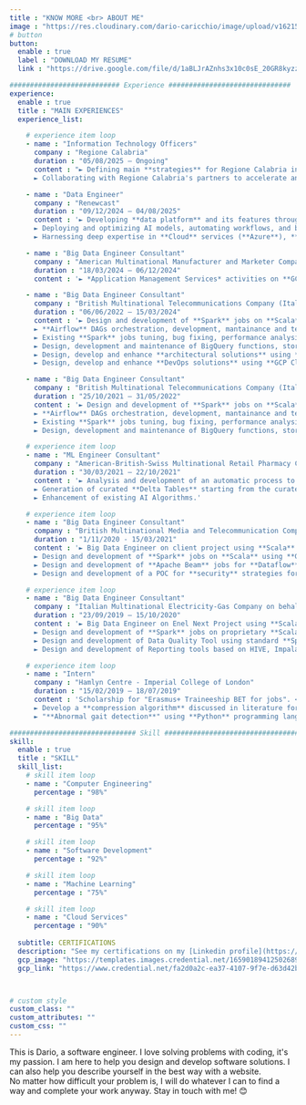 ```yaml
---
title : "KNOW MORE <br> ABOUT ME"
image : "https://res.cloudinary.com/dario-caricchio/image/upload/v1621548143/backgrounds/portrait_dlnmps.jpg" # "images/backgrounds/portrait.jpg"
# button
button:
  enable : true
  label : "DOWNLOAD MY RESUME"
  link : "https://drive.google.com/file/d/1aBLJrAZnhs3x10c0sE_20GR8kyzzWCaS/view?usp=drive_link"

########################### Experience ##############################
experience:
  enable : true
  title : "MAIN EXPERIENCES"
  experience_list:

    # experience item loop
    - name : "Information Technology Officers"
      company : "Regione Calabria"
      duration : "05/08/2025 – Ongoing"
      content : "► Defining main **strategies** for Regione Calabria in **Security**, **AI** and many other fields.<br>
      ► Collaborating with Regione Calabria's partners to accelerate and improve the **Digital Transition** throughout the region."

    - name : "Data Engineer"
      company : "Renewcast"
      duration : "09/12/2024 – 04/08/2025"
      content : '► Developing **data platform** and its features through **data-driven approaches and scalability enhancements**.<br>
      ► Deploying and optimizing AI models, automating workflows, and building scalable data solutions.<br>
      ► Harnessing deep expertise in **Cloud** services (**Azure**), **Airflow**, **Spark**, **Python**, and **Databricks**, alongside a comprehensive understanding of AI-driven analytics, **DevOps**, and **model orchestration**, he architected and deployed scalable, ML-powered solutions to enhance renewable energy.'

    - name : "Big Data Engineer Consultant"
      company : "American Multinational Manufacturer and Marketer Company (both USA and EMEA division) on behalf of Capgemini"
      duration : "18/03/2024 – 06/12/2024"
      content : '► *Application Management Services* activities on **GCP** using various cloud services like **Composer** and the related **Airflow** DAG written in **Python**, **Cloud Storage**, **Cloud Functions**, analysis on **BigQuery** using **SQL**, **Dataproc**, **Firestore**.'

    - name : "Big Data Engineer Consultant"
      company : "British Multinational Telecommunications Company (Italian division) on behalf of Capgemini"
      duration : "06/06/2022 – 15/03/2024"
      content : '► Design and development of **Spark** jobs on **Scala** which run on **GCP** **Dataproc** clusters to process data on Google **Cloud Storage** for masking purposes.<br>
      ► **Airflow** DAGs orchestration, development, mantainance and testing on **Python** with **PySpark** using **GCP** **Composer**, **Dataproc** and **Cloud Storage** for analytics reasons.<br>
      ► Existing **Spark** jobs tuning, bug fixing, performance analysis and improvements.<br>
      ► Design, development and maintenance of BigQuery functions, stored procedures and tables using **SQL** and connecting with **Airflow**, **Cloud Storage** and **PySpark**.<br>
      ► Design, develop and enhance **architectural solutions** using **GCP Cloud Functions**, **BigQuery** and **Composer**.<br>
      ► Design, develop and enhance **DevOps solutions** using **GCP Cloud Build** and **Cloud Artifact**, with focus on repository and template management together with all the related settings.'

    - name : "Big Data Engineer Consultant"
      company : "British Multinational Telecommunications Company (Italian division) on behalf of a Japanese Multinational IT Service and Consulting Company (Italian division)"
      duration : "25/10/2021 – 31/05/2022"
      content : '► Design and development of **Spark** jobs on **Scala** which run on **GCP** **Dataproc** clusters to process data on Google **Cloud Storage** for masking purposes.<br>
      ► **Airflow** DAGs orchestration, development, mantainance and testing on **Python** with **PySpark** using **GCP** **Composer**, **Dataproc** and **Cloud Storage** for analytics reasons.<br>
      ► Existing **Spark** jobs tuning, bug fixing, performance analysis and improvements.<br>
      ► Design, development and maintenance of BigQuery functions, stored procedures and tables using **SQL** and connecting with **Airflow**, **Cloud Storage** and **PySpark**.'

    # experience item loop
    - name : "ML Engineer Consultant"
      company : "American-British-Swiss Multinational Retail Pharmacy Company on behalf of an Italian Digital Solution Company"
      duration : "30/03/2021 – 22/10/2021"
      content : '► Analysis and development of an automatic process to detect Schema Inconsistencies and detect the existing of Duplicated Primary Keys using **Python**, **PySpark** and more in general **Azure** tecnologies; both **Databricks Workspace** and local environment using **databrick-connect** and **databricks-cli** have been used.<br>
      ► Generation of curated **Delta Tables** starting from the curated **ADLS storage account**; the curated delta tables are equivalent to the curated tables found on **Synapse** (**ADW**).<br>
      ► Enhancement of existing AI Algorithms.'

    # experience item loop
    - name : "Big Data Engineer Consultant"
      company : "British Multinational Media and Telecommunication Company (German and Austrian division) on behalf of a Japanese Multinational IT Service and Consulting Company (Italian division)"
      duration : "1/11/2020 - 15/03/2021"
      content : '► Big Data Engineer on client project using **Scala** and **Java** programming languages and **Google Cloud Platform**.<br>
      ► Design and development of **Spark** jobs on **Scala** using **GCP** services like Google **Cloud Storage**, **Pub/Sub**, **Google DLP** and many more.<br>
      ► Design and development of **Apache Beam** jobs for **Dataflow** using SCIO, a *Beam Scala framework*, for both **batch** and **streaming** contexts using ***GCS*** and **Kafka** technologies into the **ingestion** layer.<br>
      ► Design and development of a POC for **security** strategies for **Dataflow** jobs using **Google KMS**, **DLP** and **Google Tink** crypto library.'

    # experience item loop
    - name : "Big Data Engineer Consultant"
      company : "Italian Multinational Electricity-Gas Company on behalf of a French Multinational IT Service and Consulting Company"
      duration : "23/09/2019 – 15/10/2020"
      content : '► Big Data Engineer on Enel Next Project using **Scala** and **Java** programming languages, **Hadoop Cloudera Distribution**.<br>
      ► Design and development of **Spark** jobs on proprietary **Scala** platform built on top of **Spark core**.<br>
      ► Design and development of Data Quality Tool using standard **Spark Core API** (**Spark** 2.4.5 and **Scala** 2.11.12).<br>
      ► Design and development of Reporting tools based on HIVE, Impala, Parquet/ORC/Avro files on S3 and HDFS for dataset materialization, Data Visualization and CSV/Excel file export.'

    # experience item loop
    - name : "Intern"
      company : "Hamlyn Centre - Imperial College of London"
      duration : "15/02/2019 – 18/07/2019"
      content : 'Scholarship for "Erasmus+ Traineeship BET for jobs". <br>
      ► Develop a **compression algorithm** discussed in literature for an ECG sensor using **C** programming language. <br>
      ► "**Abnormal gait detection**" using **Python** programming language and libraries combined with **machine learning** algorithms and methods for **pre-processing**, **feature extraction**, **dataset creation**, **data visualization**, **discrete wavelet transform** and **classification**.'

############################### Skill #################################
skill:
  enable : true
  title : "SKILL"
  skill_list:
    # skill item loop
    - name : "Computer Engineering"
      percentage : "98%"

    # skill item loop
    - name : "Big Data"
      percentage : "95%"

    # skill item loop
    - name : "Software Development"
      percentage : "92%"

    # skill item loop
    - name : "Machine Learning"
      percentage : "75%"

    # skill item loop
    - name : "Cloud Services"
      percentage : "90%"
  
  subtitle: CERTIFICATIONS
  description: "See my certifications on my [Linkedin profile](https://www.linkedin.com/in/dariocaricchio/details/certifications/)."
  gcp_image: "https://templates.images.credential.net/16590189412502689960209276019161.png"
  gcp_link: "https://www.credential.net/fa2d0a2c-ea37-4107-9f7e-d63d42b78591"



# custom style
custom_class: ""
custom_attributes: ""
custom_css: ""
---
```


This is Dario, a software engineer. I love solving problems with coding, it's my passion. I am here to help you design and develop software solutions. I can also help you describe yourself in the best way with a website.<br>No matter how difficult your problem is, I will do whatever I can to find a way and complete your work anyway. Stay in touch with me! 😊
